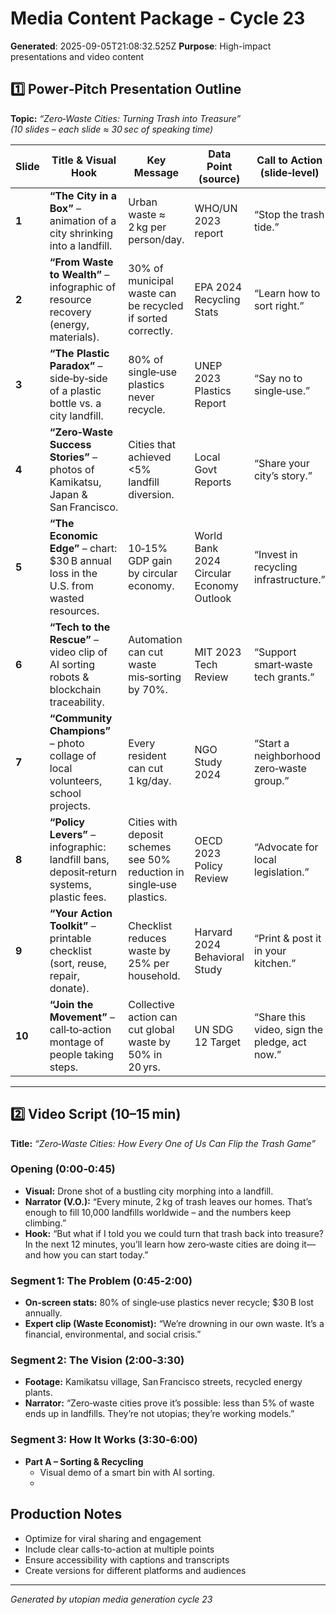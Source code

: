 # Media Content Package - Cycle 23

**Generated**: 2025-09-05T21:08:32.525Z
**Purpose**: High-impact presentations and video content

## 1️⃣ Power‑Pitch Presentation Outline  
**Topic:** *“Zero‑Waste Cities: Turning Trash into Treasure”*  
*(10 slides – each slide ≈ 30 sec of speaking time)*  

| Slide | Title & Visual Hook | Key Message | Data Point (source) | Call to Action (slide‑level) |
|-------|---------------------|-------------|----------------------|--------------------------------|
| **1** | **“The City in a Box”** – animation of a city shrinking into a landfill. | Urban waste ≈ 2 kg per person/day. | WHO/UN 2023 report | “Stop the trash tide.” |
| **2** | **“From Waste to Wealth”** – infographic of resource recovery (energy, materials). | 30% of municipal waste can be recycled if sorted correctly. | EPA 2024 Recycling Stats | “Learn how to sort right.” |
| **3** | **“The Plastic Paradox”** – side‑by‑side of a plastic bottle vs. a city landfill. | 80% of single‑use plastics never recycle. | UNEP 2023 Plastics Report | “Say no to single‑use.” |
| **4** | **“Zero‑Waste Success Stories”** – photos of Kamikatsu, Japan & San Francisco. | Cities that achieved <5% landfill diversion. | Local Govt Reports | “Share your city’s story.” |
| **5** | **“The Economic Edge”** – chart: $30 B annual loss in the U.S. from wasted resources. | 10‑15% GDP gain by circular economy. | World Bank 2024 Circular Economy Outlook | “Invest in recycling infrastructure.” |
| **6** | **“Tech to the Rescue”** – video clip of AI sorting robots & blockchain traceability. | Automation can cut waste mis‑sorting by 70%. | MIT 2023 Tech Review | “Support smart‑waste tech grants.” |
| **7** | **“Community Champions”** – photo collage of local volunteers, school projects. | Every resident can cut 1 kg/day. | NGO Study 2024 | “Start a neighborhood zero‑waste group.” |
| **8** | **“Policy Levers”** – infographic: landfill bans, deposit‑return systems, plastic fees. | Cities with deposit schemes see 50% reduction in single‑use plastics. | OECD 2023 Policy Review | “Advocate for local legislation.” |
| **9** | **“Your Action Toolkit”** – printable checklist (sort, reuse, repair, donate). | Checklist reduces waste by 25% per household. | Harvard 2024 Behavioral Study | “Print & post it in your kitchen.” |
| **10** | **“Join the Movement”** – call‑to‑action montage of people taking steps. | Collective action can cut global waste by 50% in 20 yrs. | UN SDG 12 Target | “Share this video, sign the pledge, act now.” |

---

## 2️⃣ Video Script (10–15 min)  
**Title:** *“Zero‑Waste Cities: How Every One of Us Can Flip the Trash Game”*  

### Opening (0:00‑0:45)
- **Visual:** Drone shot of a bustling city morphing into a landfill.
- **Narrator (V.O.):** “Every minute, 2 kg of trash leaves our homes. That’s enough to fill 10,000 landfills worldwide – and the numbers keep climbing.”
- **Hook:** “But what if I told you we could turn that trash back into treasure? In the next 12 minutes, you’ll learn how zero‑waste cities are doing it—and how you can start today.”

### Segment 1: The Problem (0:45‑2:00)
- **On‑screen stats:** 80% of single‑use plastics never recycle; $30 B lost annually.
- **Expert clip (Waste Economist):** “We’re drowning in our own waste. It’s a financial, environmental, and social crisis.”

### Segment 2: The Vision (2:00‑3:30)
- **Footage:** Kamikatsu village, San Francisco streets, recycled energy plants.
- **Narrator:** “Zero‑waste cities prove it’s possible: less than 5% of waste ends up in landfills. They’re not utopias; they’re working models.”

### Segment 3: How It Works (3:30‑6:00)
- **Part A – Sorting & Recycling**  
  - Visual demo of a smart bin with AI sorting.
  -

## Production Notes
- Optimize for viral sharing and engagement
- Include clear calls-to-action at multiple points
- Ensure accessibility with captions and transcripts
- Create versions for different platforms and audiences

---
*Generated by utopian media generation cycle 23*
